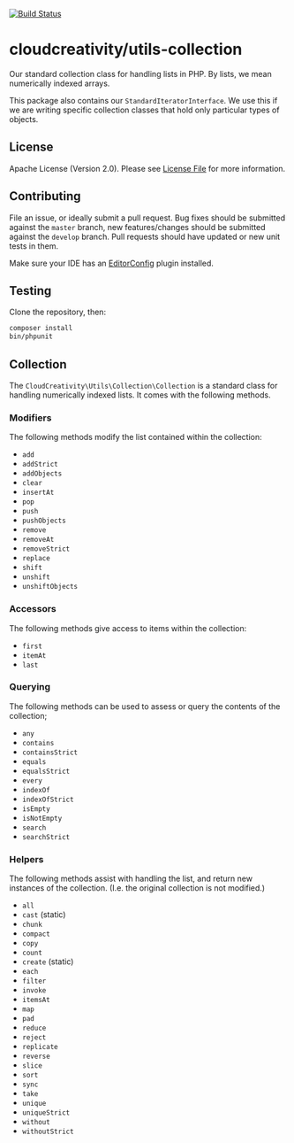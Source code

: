 [![Build Status](https://travis-ci.org/cloudcreativity/utils-collection.svg?branch=master)](https://travis-ci.org/cloudcreativity/utils-collection)

# cloudcreativity/utils-collection

Our standard collection class for handling lists in PHP. By lists, we mean
numerically indexed arrays.

This package also contains our `StandardIteratorInterface`. We use this if we
are writing specific collection classes that hold only particular types of
objects.

## License

Apache License (Version 2.0). Please see [License File](LICENSE) for more information.

## Contributing

File an issue, or ideally submit a pull request. Bug fixes should be submitted against the `master` branch,
new features/changes should be submitted against the `develop` branch. Pull requests should have updated or new
unit tests in them.

Make sure your IDE has an [EditorConfig](http://editorconfig.org) plugin installed.

## Testing

Clone the repository, then:

``` bash
composer install
bin/phpunit
```

## Collection

The `CloudCreativity\Utils\Collection\Collection` is a standard class for
handling numerically indexed lists. It comes with the following methods.

### Modifiers

The following methods modify the list contained within the collection:

* `add`
* `addStrict`
* `addObjects`
* `clear`
* `insertAt`
* `pop`
* `push`
* `pushObjects`
* `remove`
* `removeAt`
* `removeStrict`
* `replace`
* `shift`
* `unshift`
* `unshiftObjects`

### Accessors

The following methods give access to items within the collection:

* `first`
* `itemAt`
* `last`

### Querying

The following methods can be used to assess or query the contents of the
collection;

* `any`
* `contains`
* `containsStrict`
* `equals`
* `equalsStrict`
* `every`
* `indexOf`
* `indexOfStrict`
* `isEmpty`
* `isNotEmpty`
* `search`
* `searchStrict`

### Helpers

The following methods assist with handling the list, and return new instances
of the collection. (I.e. the original collection is not modified.)

* `all`
* `cast` (static)
* `chunk`
* `compact`
* `copy`
* `count`
* `create` (static)
* `each`
* `filter`
* `invoke`
* `itemsAt`
* `map`
* `pad`
* `reduce`
* `reject`
* `replicate`
* `reverse`
* `slice`
* `sort`
* `sync`
* `take`
* `unique`
* `uniqueStrict`
* `without`
* `withoutStrict`

